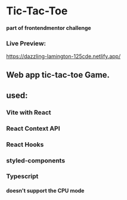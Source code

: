 # Tic-Tac-Toe

#### part of frontendmentor challenge

### Live Preview:

https://dazzling-lamington-125cde.netlify.app/

## Web app tic-tac-toe Game.

## used:

### Vite with React

### React Context API

### React Hooks

### styled-components

### Typescript

#### doesn't support the CPU mode
